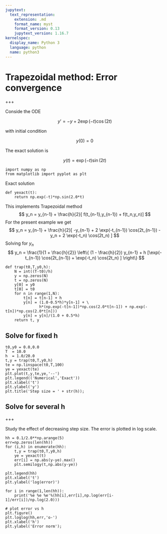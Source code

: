 ```yaml
---
jupytext:
  text_representation:
    extension: .md
    format_name: myst
    format_version: 0.13
    jupytext_version: 1.16.7
kernelspec:
  display_name: Python 3
  language: python
  name: python3
---
```


# Trapezoidal method: Error convergence

+++

Conside the ODE

$$
y' = -y + 2 \exp(-t) \cos(2t)
$$

with initial condition

$$
y(0) = 0
$$

The exact solution is

$$
y(t) = \exp(-t) \sin(2t)
$$

```{code-cell} ipython3
import numpy as np
from matplotlib import pyplot as plt
```

Exact solution

```{code-cell} ipython3
def yexact(t):
    return np.exp(-t)*np.sin(2.0*t)
```

This implements Trapezoidal method
$$
y_n = y_{n-1} + \frac{h}{2}[ f(t_{n-1},y_{n-1}) + f(t_n,y_n)]
$$
For the present example we get
$$
y_n = y_{n-1} + \frac{h}{2}[ -y_{n-1} + 2 \exp(-t_{n-1}) \cos(2t_{n-1})  - y_n + 2 \exp(-t_n) \cos(2t_n) ]
$$
Solving for $y_n$
$$
y_n = \frac{1}{1 + \frac{h}{2}} \left\{ (1 - \frac{h}{2}) y_{n-1} + h [\exp(-t_{n-1}) \cos(2t_{n-1}) + \exp(-t_n) \cos(2t_n) ] \right\}
$$

```{code-cell} ipython3
def trap(t0,T,y0,h):
    N = int((T-t0)/h)
    y = np.zeros(N)
    t = np.zeros(N)
    y[0] = y0
    t[0] = t0
    for n in range(1,N):
        t[n] = t[n-1] + h
        y[n] = (1.0-0.5*h)*y[n-1] + \
               h*(np.exp(-t[n-1])*np.cos(2.0*t[n-1]) + np.exp(-t[n])*np.cos(2.0*t[n]))
        y[n] = y[n]/(1.0 + 0.5*h)
    return t, y
```

## Solve for fixed h

```{code-cell} ipython3
t0,y0 = 0.0,0.0
T  = 10.0
h  = 1.0/20.0
t,y = trap(t0,T,y0,h)
te = np.linspace(t0,T,100)
ye = yexact(te)
plt.plot(t,y,te,ye,'--')
plt.legend(('Numerical','Exact'))
plt.xlabel('t')
plt.ylabel('y')
plt.title('Step size = ' + str(h));
```

## Solve for several h

+++

Study the effect of decreasing step size. The error is plotted in log scale.

```{code-cell} ipython3
hh = 0.1/2.0**np.arange(5)
err=np.zeros(len(hh))
for (i,h) in enumerate(hh):
    t,y = trap(t0,T,y0,h)
    ye = yexact(t)
    err[i] = np.abs(y-ye).max()
    plt.semilogy(t,np.abs(y-ye))
    
plt.legend(hh)
plt.xlabel('t')
plt.ylabel('log(error)')

for i in range(1,len(hh)):
    print('%e %e %e'%(hh[i],err[i],np.log(err[i-1]/err[i])/np.log(2.0)))

# plot error vs h
plt.figure()
plt.loglog(hh,err,'o-')
plt.xlabel('h')
plt.ylabel('Error norm');
```
